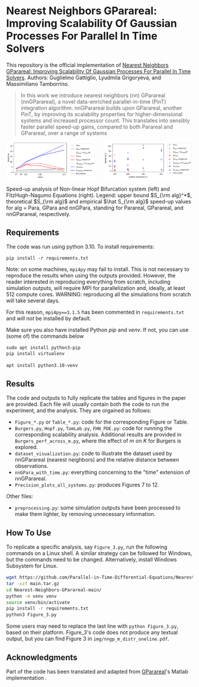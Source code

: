# Nearest Neighbors GParareal: Improving Scalability Of Gaussian Processes For Parallel In Time Solvers

This repository is the official implementation of [Nearest Neighbors GParareal: Improving Scalability Of Gaussian Processes For Parallel In Time Solvers](https://arxiv.org/abs/2405.12182). Authors: Guglielmo Gattiglio, Lyudmila Grigoryeva, and Massimiliano Tamborrino. 

>In this work we introduce nearest neighbors (nn) GParareal (nnGParareal), a novel data-enriched parallel-in-time (PinT) integration algorithm. nnGParareal builds upon GParareal, another PinT, by improving its scalability properties for higher-dimensional systems and increased processor count. This translates into sensibly faster parallel speed-up gains, compared to both Parareal and GParareal, over a range of systems
<!-- ![Non-linear Hopf Bifurcation](img/nonaut_scal_speedup.png)![FHN PDE](img/fhn_pde_speedup_upd.png) -->

 <p align="center">
  <img  src="img/nonaut_scal_speedup.png" width="48%" title="Non-linear Hopf Bifurcation system">
&nbsp; &nbsp; 
  <img  src="img/fhn_pde_speedup_upd.png" width="48%" title="FitzHugh-Nagumo Equations (PDE)">
  <!-- <p align="center"> Speed-up analysis of Non-linear Hopf Bifurcation system (left) and FitzHugh-Nagumo Equations (right). $a+ \hat{b}$</p> -->
</p>

Speed-up analysis of Non-linear Hopf Bifurcation system (left) and FitzHugh-Nagumo Equations (right). Legend: upper bound $S_{\rm alg}^*$, theoretical $S_{\rm alg}$ and empirical $\hat S_{\rm alg}$ speed-up values for alg = Para, GPara and nnGPara, standing for Parareal, GParareal, and nnGParareal, respectively.


## Requirements

The code was run using python 3.10. To install requirements:

```setup
pip install -r requirements.txt
```
Note: on some machines, `mpi4py` may fail to install. This is not necessary to reproduce the results when using the outputs provided. However, the reader interested in reproducing everything from scratch, including simulation outputs, will require MPI for parallelization and, ideally, at least 512 compute cores. WARNING: reproducing all the simulations from scratch will take several days.

For this reason, `mpi4py==3.1.5` has been commented in `requirements.txt` and _will not_ be installed by default.

Make sure you also have installed Python _pip_ and _venv_. If not, you can use (some of) the commands below
```
sudo apt install python3-pip
pip install virtualenv 

apt install python3.10-venv
```



## Results

The code and outputs to fully replicate the tables and figures in the paper are provided. Each file will usually contain both the code to run the experiment, and the analysis. They are orgained as follows:
- `Figure_*.py` or `Table_*.py`: code for the corresponding Figure or Table. 
- `Burgers.py`, `Hopf.py`, `TomLab.py`, `FHN_PDE.py`: code for running the corresponding scalability analysis. Additional results are provided in `Burgers_perf_across_m.py`, where the effect of $m$ on $K$ for Burgers is explored.
- `dataset_visualization.py`: code to illustrate the dataset used by nnGParareal (nearest neighbors) and the relative distance between observations.
- `nnGPara_with_time.py`: everything concerning to the "time" extension of nnGParareal.
- `Precision_plots_all_systems.py`: produces Figures 7 to 12.

Other files:
- `preprocessing.py`: some simulation outputs have been processed to make them lighter, by removing unnecessary information.


## How To Use

To replicate a specific analysis, say `Figure_3.py`, run the following commands on a Linux shell. A similar strategy can be followed for Windows, but the commands need to be changed. Alternatively, install Windows Subsystem for Linux.
```bash
wget https://github.com/Parallel-in-Time-Differential-Equations/Nearest-Neighbors-GParareal/archive/refs/heads/main.zip
tar -xzf main.tar.gz
cd Nearest-Neighbors-GParareal-main/
python -m venv venv
source venv/bin/activate
pip install -r requirements.txt
python3 Figure_3.py
```
Some users may need to replace the last line with `python Figure_3.py`, based on their platform. Figure_3's code does not produce any textual output, but you can find Figure 3 in `img/nngp_m_distr_oneline.pdf`.

## Acknowledgments

Part of the code has been translated and adapted from [GParareal](https://github.com/kpentland/GParareal)'s Matlab implementation .

